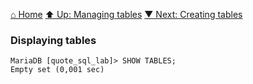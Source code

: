 [⌂ Home](../../../README.md)
[⬆ Up: Managing tables](README.md)
[▼ Next: Creating tables](creating_tables.md)

### Displaying tables

```
MariaDB [quote_sql_lab]> SHOW TABLES;
Empty set (0,001 sec)

```
